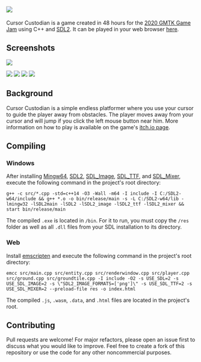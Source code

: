 # ![](https://img.itch.zone/aW1nLzM4NzgxODgucG5n/original/riTMp5.png)

Cursor Custodian is a game created in 48 hours for the [2020 GMTK Game Jam](https://itch.io/jam/gmtk-2020) using C++ and [SDL2](https://www.libsdl.org/). It can be played in your web browser [here](https://polymars.itch.io/cursor-custodian).
## Screenshots
![](https://img.itch.zone/aW1hZ2UvNzAwMzMzLzM4NzgxNjkuZ2lm/347x500/fqtnfO.gif) 

![](https://img.itch.zone/aW1hZ2UvNzAwMzMzLzM4NjIyOTgucG5n/347x500/9sZ24Q.png) ![](https://img.itch.zone/aW1hZ2UvNzAwMzMzLzM4NjIyOTkucG5n/347x500/qe2Eg7.png) ![](https://img.itch.zone/aW1hZ2UvNzAwMzMzLzM4NjIzMjAucG5n/347x500/yZPiM2.png) ![](https://img.itch.zone/aW1hZ2UvNzAwMzMzLzM4NjIzMjIucG5n/347x500/c6hUSn.png)


## Background
Cursor Custodian is a simple endless platformer where you use your cursor to guide the player away from obstacles. The player moves away from your cursor and will jump if you click the left mouse button near him. More information on how to play is available on the game's [itch.io page](https://polymars.itch.io/cursor-custodian).

## Compiling
### Windows
After installing [Mingw64](https://sourceforge.net/projects/mingw-w64/files/Toolchains%20targetting%20Win64/Personal%20Builds/mingw-builds/8.1.0/threads-win32/seh/x86_64-8.1.0-release-win32-seh-rt_v6-rev0.7z/download), [SDL2](https://www.libsdl.org/download-2.0.php), [SDL_Image](https://www.libsdl.org/projects/SDL_image/), [SDL_TTF](https://www.libsdl.org/projects/SDL_ttf/), and [SDL_Mixer](https://www.libsdl.org/projects/SDL_mixer/), execute the following command in the project's root directory:
```
g++ -c src/*.cpp -std=c++14 -O3 -Wall -m64 -I include -I C:/SDL2-w64/include && g++ *.o -o bin/release/main -s -L C:/SDL2-w64/lib -lmingw32 -lSDL2main -lSDL2 -lSDL2_image -lSDL2_ttf -lSDL2_mixer && start bin/release/main
```
The compiled ``.exe`` is located in ``/bin``. For it to run, you must copy the ``/res`` folder as well as all ``.dll`` files from your SDL installation to its directory.
### Web
Install [emscripten](https://emscripten.org/docs/getting_started/downloads.html) and execute the following command in the project's root directory:
```
emcc src/main.cpp src/entity.cpp src/renderwindow.cpp src/player.cpp src/ground.cpp src/groundtile.cpp -I include -O2 -s USE_SDL=2 -s USE_SDL_IMAGE=2 -s \"SDL2_IMAGE_FORMATS=['png']\" -s USE_SDL_TTF=2 -s USE_SDL_MIXER=2 --preload-file res -o index.html
```
The compiled ``.js``, ``.wasm``, ``.data``, and ``.html`` files are located in the project's root.


## Contributing
Pull requests are welcome! For major refactors, please open an issue first to discuss what you would like to improve. Feel free to create a fork of this repository or use the code for any other noncommercial purposes.
